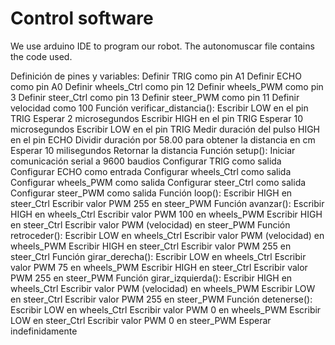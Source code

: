 Control software
====

We use arduino IDE to program our robot. The autonomuscar file contains the code used.

Definición de pines y variables:
Definir TRIG como pin A1
Definir ECHO como pin A0
Definir wheels_Ctrl como pin 12
Definir wheels_PWM como pin 3
Definir steer_Ctrl como pin 13
Definir steer_PWM como pin 11
Definir velocidad como 100
Función verificar_distancia():
Escribir LOW en el pin TRIG
Esperar 2 microsegundos
Escribir HIGH en el pin TRIG
Esperar 10 microsegundos
Escribir LOW en el pin TRIG
Medir duración del pulso HIGH en el pin ECHO
Dividir duración por 58.00 para obtener la distancia en cm
Esperar 10 milisegundos
Retornar la distancia
Función setup():
Iniciar comunicación serial a 9600 baudios
Configurar TRIG como salida
Configurar ECHO como entrada
Configurar wheels_Ctrl como salida
Configurar wheels_PWM como salida
Configurar steer_Ctrl como salida
Configurar steer_PWM como salida
Función loop():
Escribir HIGH en steer_Ctrl
Escribir valor PWM 255 en steer_PWM
Función avanzar():
Escribir HIGH en wheels_Ctrl
Escribir valor PWM 100 en wheels_PWM
Escribir HIGH en steer_Ctrl
Escribir valor PWM (velocidad) en steer_PWM
Función retroceder():
Escribir LOW en wheels_Ctrl
Escribir valor PWM (velocidad) en wheels_PWM
Escribir HIGH en steer_Ctrl
Escribir valor PWM 255 en steer_Ctrl
Función girar_derecha():
Escribir LOW en wheels_Ctrl
Escribir valor PWM 75 en wheels_PWM
Escribir HIGH en steer_Ctrl
Escribir valor PWM 255 en steer_PWM
Función girar_izquierda():
Escribir HIGH en wheels_Ctrl
Escribir valor PWM (velocidad) en wheels_PWM
Escribir LOW en steer_Ctrl
Escribir valor PWM 255 en steer_PWM
Función detenerse():
Escribir LOW en wheels_Ctrl
Escribir valor PWM 0 en wheels_PWM
Escribir LOW en steer_Ctrl
Escribir valor PWM 0 en steer_PWM
Esperar indefinidamente
